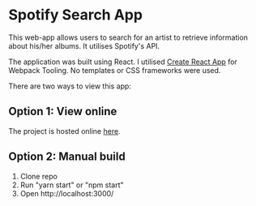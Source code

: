 # Spotify Search App

This web-app allows users to search for an artist to retrieve information about his/her albums. It utilises Spotify's API.

The application was built using React. I utilised [Create React App](https://github.com/facebook/create-react-app) for Webpack Tooling. No templates or CSS frameworks were used.

There are two ways to view this app:

Option 1: View online
------- 
The project is hosted online [here](https://spotify-app-cynthia.netlify.app/).

Option 2: Manual build
------- 
1. Clone repo
2. Run "yarn start" or "npm start"
3. Open http://localhost:3000/
